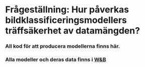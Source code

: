 # Frågeställning: Hur påverkas bildklassificeringsmodellers träffsäkerhet av datamängden?
### All kod för att producera modellerna finns här.
### Alla modeller och deras data finns i [W&B](https://wandb.ai/VRG-GA-leaf/GA-Leaf)
